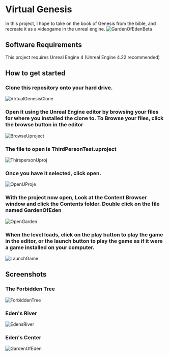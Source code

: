 # Virtual Genesis

In this project, I hope to take on the book of Genesis from the bible, and recreate it as a videogame in the unreal engine.
![GardenOfEdenBeta](https://user-images.githubusercontent.com/49766065/61502172-9ced7e80-a987-11e9-92cd-c49c7c8d2779.JPG)

## Software Requirements

This project requires Unreal Engine 4 (Unreal Engine 4.22 recommended)

## How to get started
### Clone this repository onto your hard drive.

![VIrtualGenesisClone](https://user-images.githubusercontent.com/49766065/61009392-5f557980-a327-11e9-8c1d-02c3d6f39102.PNG)

### Open it using the Unreal Engine editor by browsing your files for where you installed the clone to. To Browse your files, click the browse button in the editor

![BrowseUproject](https://user-images.githubusercontent.com/49766065/61009764-aabc5780-a328-11e9-9f0a-b755172b722f.PNG)

### The file to open is ThirdPersonTest.uproject

![ThirspersonUproj](https://user-images.githubusercontent.com/49766065/61009614-18b44f00-a328-11e9-9437-630c2ee1d889.PNG)

### Once you have it selected, click open.

![OpenUProje](https://user-images.githubusercontent.com/49766065/61009792-c58ecc00-a328-11e9-8269-b2f97720ca55.PNG)

### With the project now open, Look at the Content Browser window and click the Contents folder. Double click on the file named GardenOfEden

![OpenGarden](https://user-images.githubusercontent.com/49766065/60828366-11921300-a167-11e9-891e-a857960abb08.PNG)

### When the level loads, click on the play button to play the game in the editor, or the launch button to play the game as if it were a game installed on your computer.

![LaunchGame](https://user-images.githubusercontent.com/49766065/60828603-af85dd80-a167-11e9-88f2-07649678914d.PNG)

## Screenshots

### The Forbidden Tree
![ForbiddenTree](https://user-images.githubusercontent.com/49766065/61431313-e8e5e800-a8e1-11e9-94fd-1ddefdaf6ccc.JPG)

### Eden's River
![EdensRiver](https://user-images.githubusercontent.com/49766065/61431586-d0c29880-a8e2-11e9-9241-ad31d97998e7.JPG)

### Eden's Center
![GardenOfEden](https://user-images.githubusercontent.com/49766065/61502014-e38ea900-a986-11e9-84bc-e98d76f5f5e3.JPG)
